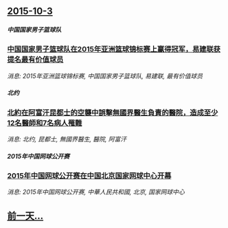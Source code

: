## [2015-10-3](/news/2015/10/3/index.md)

##### 中国国家男子篮球队
### [中国国家男子篮球队在2015年亚洲篮球锦标赛上赢得冠军，易建联获提名最有价值球员 ](/news/2015/10/3/中国国家男子篮球队在2015年亚洲篮球锦标赛上赢得冠军-易建联获提名最有价值球员.md)
_消息: 2015年亚洲篮球锦标赛, 中国国家男子篮球队, 易建联, 最有价值球员_

##### 北约
### [ 北約在阿富汗昆都士的空襲中誤擊無國界醫生負責的醫院，造成至少12名醫師和7名病人罹難](/news/2015/10/3/北約在阿富汗昆都士的空襲中誤擊無國界醫生負責的醫院-造成至少12名醫師和7名病人罹難.md)
_消息: 北约, 昆都士, 無國界醫生, 醫院, 阿富汗_

##### 2015年中国网球公开赛
### [2015年中国网球公开赛在中国北京国家网球中心开幕](/news/2015/10/3/2015年中国网球公开赛在中国北京国家网球中心开幕.md)
_消息: 2015年中国网球公开赛, 中華人民共和國, 北京, 国家网球中心_

## [前一天...](/news/2015/10/2/index.md)

